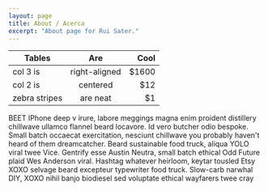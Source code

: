 ```yaml
---
layout: page
title: About / Acerca
excerpt: "About page for Rui Sater."
---
```



| Tables        | Are           | Cool  |
| ------------- |:-------------:| -----:|
| col 3 is      | right-aligned | $1600 |
| col 2 is      | centered      |   $12 |
| zebra stripes | are neat      |    $1 |

BEET IPhone deep v irure, labore meggings magna enim proident distillery chillwave ullamco flannel beard locavore. Id vero butcher odio bespoke. Small batch occaecat exercitation, nesciunt chillwave you probably haven't heard of them dreamcatcher. Beard sustainable food truck, aliqua YOLO viral twee Vice. Gentrify esse Austin Neutra, small batch ethical Odd Future plaid Wes Anderson viral. Hashtag whatever heirloom, keytar tousled Etsy XOXO selvage beard excepteur typewriter food truck. Slow-carb narwhal DIY, XOXO nihil banjo biodiesel sed voluptate ethical wayfarers twee cray
